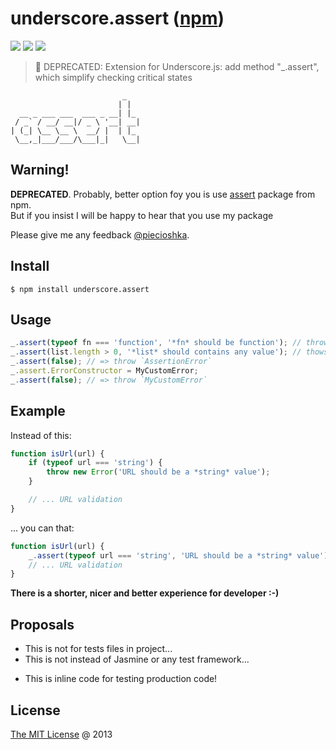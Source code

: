 # underscore.assert ([npm](https://www.npmjs.com/package/underscore.assert))

![](https://img.shields.io/npm/v/underscore.assert.svg)
![](https://img.shields.io/npm/dt/underscore.assert.svg)
![](https://img.shields.io/npm/l/underscore.assert.svg)

> :hammer: DEPRECATED: Extension for Underscore.js: add method "\_.assert", which simplify checking critical states

```
                         _
                        | |
  __ _ ___ ___  ___ _ __| |_
 / _` / __/ __|/ _ \ '__| __|
| (_| \__ \__ \  __/ |  | |_
 \__,_|___/___/\___|_|   \__|

```

## Warning!

**DEPRECATED**. Probably, better option foy you is use [assert](https://www.npmjs.com/package/assert) package from npm.<br/>
But if you insist I will be happy to hear that you use my package 

Please give me any feedback [@piecioshka](http://twitter.com/piecioshka).

## Install

```
$ npm install underscore.assert
```

## Usage

```javascript
_.assert(typeof fn === 'function', '*fn* should be function'); // throws AssertionError
_.assert(list.length > 0, '*list* should contains any value'); // thows ONLY when list is empty
_.assert(false); // => throw `AssertionError`
_.assert.ErrorConstructor = MyCustomError;
_.assert(false); // => throw `MyCustomError`
```

## Example

Instead of this:

```javascript
function isUrl(url) {
    if (typeof url === 'string') {
        throw new Error('URL should be a *string* value');
    }

    // ... URL validation
}
```

... you can that:

```javascript
function isUrl(url) {
    _.assert(typeof url === 'string', 'URL should be a *string* value');
    // ... URL validation
}

```

**There is a shorter, nicer and better experience for developer :-)**

## Proposals

- This is not for tests files in project...
- This is not instead of Jasmine or any test framework...
* This is inline code for testing production code!

## License

[The MIT License](http://piecioshka.mit-license.org) @ 2013
